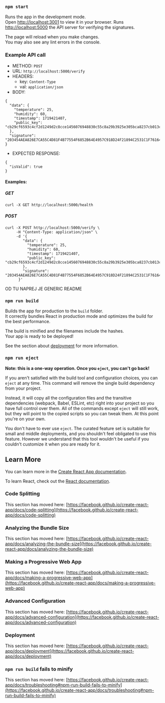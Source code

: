 ### `npm start`

Runs the app in the development mode.\
Open [http://localhost:3001](http://localhost:3001) to view it in your browser.
Runs [http://localhost:5000](http://localhost:5000) the API server for verifying the signatures.

The page will reload when you make changes.\
You may also see any lint errors in the console.

### Example API call
- METHOD: `POST`
- URL: `http://localhost:5000/verify`
- HEADERS:
    - key: `Content-Type`
    - val: `application/json`
- BODY:
```
{
  "data": {
    "temperature": 25,
    "humidity": 60,
    "timestamp": 1719421407,
    "public_key": "cb29cf6593c4cf2d1249d2c8cce1456076948830c55c8a29b3925e305bca8237cb013ccb972b9017909a459a3fe65455fa95ee3cea7c6f62a5b77bb1626bacf2"
  },
  "signature": "203454AEA826E7CA55C4D81F4B77554F6852B64E4957C918D24F21894C2531C1F76164BB2530809100BC5F0A2502A7EBA7454EB15E844B4B854BD392B174951C"
}
```
- EXPECTED RESPONSE:
```
{
  "isValid": true
}
```

#### Examples:
##### GET
`curl -X GET http://localhost:5000/health`
##### POST
```
curl -X POST http://localhost:5000/verify \
     -H "Content-Type: application/json" \
     -d '{
        "data": {
          "temperature": 25,
          "humidity": 60,
          "timestamp": 1719421407,
          "public_key": "cb29cf6593c4cf2d1249d2c8cce1456076948830c55c8a29b3925e305bca8237cb013ccb972b9017909a459a3fe65455fa95ee3cea7c6f62a5b77bb1626bacf2"
        },
        "signature": "203454AEA826E7CA55C4D81F4B77554F6852B64E4957C918D24F21894C2531C1F76164BB2530809100BC5F0A2502A7EBA7454EB15E844B4B854BD392B174951C"
      }'
```

OD TU NAPREJ JE GENERIC README

### `npm run build`

Builds the app for production to the `build` folder.\
It correctly bundles React in production mode and optimizes the build for the best performance.

The build is minified and the filenames include the hashes.\
Your app is ready to be deployed!

See the section about [deployment](https://facebook.github.io/create-react-app/docs/deployment) for more information.

### `npm run eject`

**Note: this is a one-way operation. Once you `eject`, you can't go back!**

If you aren't satisfied with the build tool and configuration choices, you can `eject` at any time. This command will remove the single build dependency from your project.

Instead, it will copy all the configuration files and the transitive dependencies (webpack, Babel, ESLint, etc) right into your project so you have full control over them. All of the commands except `eject` will still work, but they will point to the copied scripts so you can tweak them. At this point you're on your own.

You don't have to ever use `eject`. The curated feature set is suitable for small and middle deployments, and you shouldn't feel obligated to use this feature. However we understand that this tool wouldn't be useful if you couldn't customize it when you are ready for it.

## Learn More

You can learn more in the [Create React App documentation](https://facebook.github.io/create-react-app/docs/getting-started).

To learn React, check out the [React documentation](https://reactjs.org/).

### Code Splitting

This section has moved here: [https://facebook.github.io/create-react-app/docs/code-splitting](https://facebook.github.io/create-react-app/docs/code-splitting)

### Analyzing the Bundle Size

This section has moved here: [https://facebook.github.io/create-react-app/docs/analyzing-the-bundle-size](https://facebook.github.io/create-react-app/docs/analyzing-the-bundle-size)

### Making a Progressive Web App

This section has moved here: [https://facebook.github.io/create-react-app/docs/making-a-progressive-web-app](https://facebook.github.io/create-react-app/docs/making-a-progressive-web-app)

### Advanced Configuration

This section has moved here: [https://facebook.github.io/create-react-app/docs/advanced-configuration](https://facebook.github.io/create-react-app/docs/advanced-configuration)

### Deployment

This section has moved here: [https://facebook.github.io/create-react-app/docs/deployment](https://facebook.github.io/create-react-app/docs/deployment)

### `npm run build` fails to minify

This section has moved here: [https://facebook.github.io/create-react-app/docs/troubleshooting#npm-run-build-fails-to-minify](https://facebook.github.io/create-react-app/docs/troubleshooting#npm-run-build-fails-to-minify)
